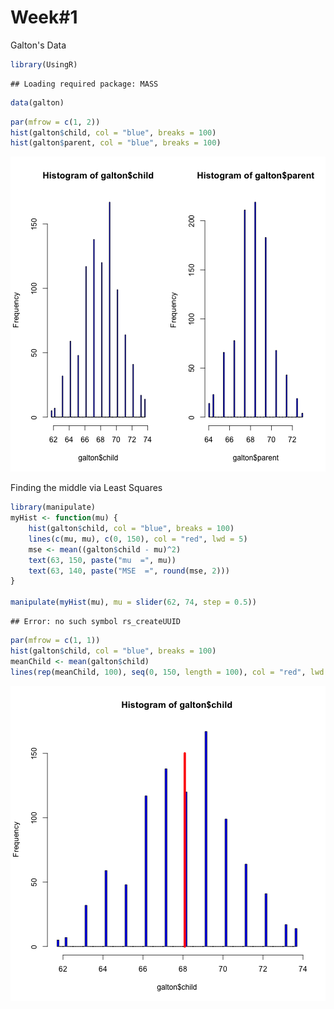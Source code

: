 Week#1 
========================================================
Galton's Data


```r
library(UsingR)
```

```
## Loading required package: MASS
```

```r
data(galton)
```



```r
par(mfrow = c(1, 2))
hist(galton$child, col = "blue", breaks = 100)
hist(galton$parent, col = "blue", breaks = 100)
```

![plot of chunk unnamed-chunk-2](figure/unnamed-chunk-2.png) 


Finding the middle via Least Squares 

```r
library(manipulate)
myHist <- function(mu) {
    hist(galton$child, col = "blue", breaks = 100)
    lines(c(mu, mu), c(0, 150), col = "red", lwd = 5)
    mse <- mean((galton$child - mu)^2)
    text(63, 150, paste("mu  =", mu))
    text(63, 140, paste("MSE  =", round(mse, 2)))
}

manipulate(myHist(mu), mu = slider(62, 74, step = 0.5))
```

```
## Error: no such symbol rs_createUUID
```



```r
par(mfrow = c(1, 1))
hist(galton$child, col = "blue", breaks = 100)
meanChild <- mean(galton$child)
lines(rep(meanChild, 100), seq(0, 150, length = 100), col = "red", lwd = 5)
```

![plot of chunk unnamed-chunk-4](figure/unnamed-chunk-4.png) 




